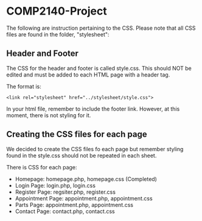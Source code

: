 # COMP2140-Project

The following are instruction pertaining to the CSS. Please note that all CSS files are found in the folder, "stylesheet":

## Header and Footer

The CSS for the header and footer is called style.css. This should NOT be edited and must be added to each HTML page with a header tag. 

The format is:  

```
<link rel="stylesheet" href="../stylesheet/style.css"> 
```

In your html file, remember to include the footer link. However, at this moment, there is not styling for it.

## Creating the CSS files for each page

We decided to create the CSS files fo each page but remember styling found in the style.css should not be repeated in each sheet.

There is CSS for each page:

- Homepage: homepage.php, homepage.css (Completed)
- Login Page: login.php, login.css
- Register Page: regsiter.php, register.css
- Appointment Page: appointment.php, appointment.css
- Parts Page: appointment.php, appointment.css
- Contact Page: contact.php, contact.css
